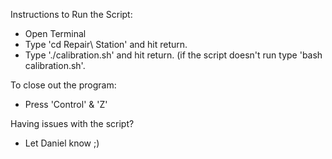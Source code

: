 Instructions to Run the Script:

- Open Terminal 
- Type 'cd Repair\ Station' and hit return.
- Type './calibration.sh' and hit return. (if the script doesn't run type 'bash calibration.sh'. 

To close out the program:
- Press 'Control' & 'Z' 


Having issues with the script? 
- Let Daniel know ;)
